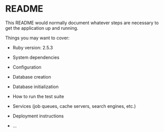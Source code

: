 # README

This README would normally document whatever steps are necessary to get the
application up and running.

Things you may want to cover:

* Ruby version: 2.5.3

* System dependencies

* Configuration

* Database creation

* Database initialization

* How to run the test suite

* Services (job queues, cache servers, search engines, etc.)

* Deployment instructions

* ...
